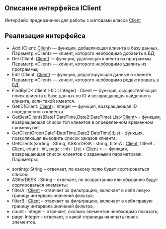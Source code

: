 ## Описание интерфейса IClient
Интерфейс предназначен для работы с методами класса [Client](https://github.com/mrsmyc/itsaboutsmyc/blob/master/Client.md)
## Реализация интерфейса
* Add (Client: [Client](https://github.com/mrsmyc/itsaboutsmyc/blob/master/Client.md)) — функция, добавляющая клиента в базу данных. Параметр «Client» — клиент, которого необходимо добавить в БД;
* Del (Client: [Client](https://github.com/mrsmyc/itsaboutsmyc/blob/master/Client.md)) — функция, удаляющая клиента из программы. Параметр «Client» — клиент, которого необходимо удалить из программы;
* Edit (Client: [Client](https://github.com/mrsmyc/itsaboutsmyc/blob/master/Client.md)) — функция, редактирующая данные о клиенте. Параметр «Client» — клиент, которого необходимо редактировать в БД;
* FindByID< Client >(ID : Integer) : Client — функция, осуществляющая поиск клиента в базе данных по ID и возвращающая найденного клиента, если такой имеется. 
* GetID(Client: [Client](https://github.com/mrsmyc/itsaboutsmyc/blob/master/Client.md)) : Integer — функция, возвращающая ID определенного клиента. 
* GetBestClients(Date1:DateTime,Date2:DateTime):List<[Client](https://github.com/mrsmyc/itsaboutsmyc/blob/master/Client.md)> - функция, возвращающая список топ клиентов в определенном временном промежутке.
* GetClientOrder(Date1:DateTime,Date2:DateTime):List<Order> - функция, позволяющая выводить список заказов клиента.
* GetClients(sorting : String, ASKorDESK : string, filterA : [Client](https://github.com/mrsmyc/itsaboutsmyc/blob/master/Client.md), filterB : [Client](https://github.com/mrsmyc/itsaboutsmyc/blob/master/Client.md), count : int, page : int) : List < [Client](https://github.com/mrsmyc/itsaboutsmyc/blob/master/Client.md) > — функция, возвращающая список клиентов с заданными параметрами.
  Параметры: 
-	sortintg: String – отвечает, по какому полю будет сортироваться список:
-	ASKorDESK : String – отвечает, по возрастанию или убыванию будут сортироваться элементы;
-	filterA : [Client](https://github.com/mrsmyc/itsaboutsmyc/blob/master/Client.md) – отвечает за фильтрацию, включает в себя левую границу интервала значений фильтра;
-	filterB : [Client](https://github.com/mrsmyc/itsaboutsmyc/blob/master/Client.md) – отвечает за фильтрацию, включает в себя правую границу интервала значений фильтра; 
-	count : Integer – отвечает, сколько элементов необходимо показать;
-	page: Integer – отвечает, с какой страницы начинать поиск элементов.

